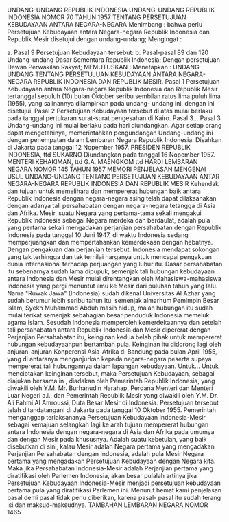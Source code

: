  UNDANG-UNDANG REPUBLIK INDONESIA UNDANG-UNDANG REPUBLIK INDONESIA NOMOR 70 TAHUN 1957 TENTANG PERSETUJUAN KEBUDAYAAN ANTARA NEGARA-NEGARA
Menimbang :
 bahwa perlu Persetujuan Kebudayaan antara Negara-negara Republik Indonesia dan Republik Mesir disetujui dengan undang-undang;
Mengingat :

a. Pasal 9 Persetujuan Kebudayaan tersebut:
b. Pasal-pasal 89 dan 120 Undang-undang Dasar Sementara Republik Indonesia; Dengan persetujuan Dewan Perwakilan Rakyat;
MEMUTUSKAN :
 Menetapkan : UNDANG-UNDANG TENTANG PERSETUJUAN KEBUDAYAAN ANTARA NEGARA-NEGARA REPUBLIK INDONESIA DAN REPUBLIK MESIR.
Pasal 1
Persetujuan Kebudayaan antara Negara-negara Republik Indonesia dan Republik Mesir tertanggal sepuluh (10) bulan Oktober seribu sembilan ratus lima puluh lima (1955), yang salinannya dilampirkan pada undang- undang ini, dengan ini disetujui.
Pasal 2
Persetujuan Kebudayaan tersebut di atas mulai berlaku pada tanggal pertukaran surat-surat pengesahan di Kairo. Pasal 3…
Pasal 3
Undang-undang ini mulai berlaku pada hari diundangkan. Agar setiap orang dapat mengetahinya, memerintahkan pengundangan Undang-undang ini dengan penempatan dalam Lembaran Negara Republik Indonesia. Disahkan di Jakarta pada tanggal 12 Nopember 1957. PRESIDEN REPUBLIK INDONESIA, ttd SUKARNO Diundangkan pada tanggal 16 Nopember 1957. MENTERI KEHAKIMAN, ttd G.A. MAENGKOM ttd HARDI LEMBARAN NEGARA NOMOR 145 TAHUN 1957 MEMORI PENJELASAN MENGENAI USUL UNDANG-UNDANG TENTANG PERSETUJUAN KEBUDAYAAN ANTAR NEGARA-NEGARA REPUBLIK INDONESIA DAN REPUBLIK MESIR Kehendak dan tujuan untuk memelihara dan mempererat hubungan baik antara Republik Indonesia dengan negara-negara asing telah dapat dilaksanakan dengan adanya tali persahabatan dengan negara-negara tetangga di Asia dan Afrika. Mesir, suatu Negara yang pertama-tama sekali mengakui Republik Indonesia sebagai Negara merdeka dan berdaulat, adalah pula yang pertama sekali mengadakan perjanjian persahabatan dengan Republik Indonesia pada tanggal 10 Juni 1947, di waktu Indonesia sedang memperjuangkan dan mempertahankan kemerdekaan dengan hebatnya. Dengan pengakuan dan perjanjian tersebut, Indonesia mendapat sokongan yang tak terhingga dan tak ternilai harganya untuk mencapai pengakuan dunia internasional terhadap perjuangan yang luhur itu. Dasar persahabatan itu sebenarnya sudah lama dipupuk, semenjak tali hubungan kebudayaan antara Indonesia dan Mesir mulai direntangkan oleh Mahasiswa-mahasiswa Indonesia yang pergi menuntut ilmu ke Mesir dari puluhan tahun yang lalu. Nama "Ruwak Jawa" (Indonesia) sudah dikenal Universitas Al Azhar yang sudah berumur lebih seribu tahun itu. semenjak almarhum Pemimpin Besar Islam, Syekh Muhammad Abduh masih hidup, malah hubungan itu sudah mulai terikat semenjak sebahagian besar penduduk Indonesia memeluk agama Islam. Sesudah Indonesia memperoleh kemerdekaannya dan setelah tali persahabatan antara Republik Indonesia dan Mesir dipererat dengan Perjanjian Persahabatan itu, keinginan kedua belah pihak untuk mempererat hubungan kebudayaanpun bertambah pula. Keinginan itu didorong lagi oleh anjuran-anjuran Konperensi Asia-Afrika di Bandung pada bulan April 1955, yang di antaranya menganjurkan kepada negara-negara peserta supaya mempererat tali hubungannya dalam lapangan kebudayaan. Untuk… Untuk menciptakan keinginan tersebut, maka Persetujuan Kebudayaan, sebagai diajukan bersama in , diadakan oleh Pemerintah Republik Indonesia, yang diwakili oleh Y.M. Mr. Burhanudin Harahap, Perdana Menteri dan Menteri Luar Negeri a.i., dan Pemerintah Republik Mesir yang diwakili oleh Y.M. Dr. Ali Fahmi Al Amroussi, Duta Besar Mesir di Indonesia. Persetujuan tersebut telah ditandatangani di Jakarta pada tanggal 10 Oktober 1955. Pemerintah menganggap terlaksananya Persetujuan Kebudayaan Indonesia-Mesir sebagai kemajuan selangkah lagi ke arah tujuan mempererat hubungan antara Indonesia dengan negara-negara di Asia dan Afrika pada umumya dan dengan Mesir pada khususnya. Adalah suatu kebetulan, yang baik disebutkan di sini, kalau Mesir adalah Negara pertama yang mengadakan Perjanjian Persahabatan dengan Indonesia, adalah pula Mesir Negara pertama yang mengadakan Persetujuan Kebudayaan dengan Negara kita. Maka jika Persahabatan Indonesia-Mesir adalah Perjanjian pertama yang diratifikasi oleh Parlemen Indonesia, akan besar pulalah artinya jika Persetujuan Kebudayaan Indonesia-Mesir menjadi persetujuan kebudayaan pertama pula yang diratifikasi Parlemen ini. Menurut hemat kami penjelasan pasal demi pasal tidak perlu diberikan, karena pasal- pasal itu sudah terang isi dan maksud-maksudnya. TAMBAHAN LEMBARAN NEGARA NOMOR 1465